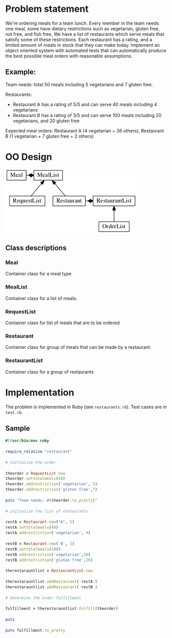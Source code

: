 # Problem statement

We're ordering meals for a team lunch. Every member in the team needs
one meal, some have dietary restrictions such as vegetarian, gluten
free, nut free, and fish free. We have a list of restaurants which
serve meals that satisfy some of these restrictions. Each restaurant
has a rating, and a limited amount of meals in stock that they can
make today. Implement an object oriented system with automated tests
that can automatically produce the best possible meal orders with
reasonable assumptions.

## Example:

Team needs: total 50 meals including 5 vegetarians and 7 gluten free.

Restaurants:
* Restaurant A has a rating of 5/5 and can serve 40 meals including 4 vegetarians
* Restaurant B has a rating of 3/5 and can serve 100 meals including 20 vegetarians, and 20 gluten free

Expected meal orders: Restaurant A (4 vegetarian + 36 others), Restaurant B (1 vegetarian + 7 gluten free + 2 others)

# OO Design

![alt text](https://github.com/pmielke/Restaurant/raw/master/classdiagram.png "Overview Diagram")

## Class descriptions

### Meal

Container class for a meal type

### MealList

Container class for a list of meals.

### RequestList

Container class for list of meals that are to be ordered

### Restaurant

Container class for group of meals that can be made by a restaurant.

### RestaurantList

Container class for a group of restaurants

# Implementation

The problem is implemented in Ruby (see `restaurants.rb`). Test cases are in `test.rb`.

## Sample


```ruby
#!/usr/bin/env ruby

require_relative "restaurant"

# initialize the order

theorder = RequestList.new
theorder.settotalmeals(50)
theorder.addrestriction('vegetarian', 5)
theorder.addrestriction('gluten free',7)

puts "Team needs: #{theorder.to_pretty}"

# initialize the list of restaurants

restA = Restaurant.new("A", 5)
restA.settotalmeals(40)
restA.addrestriction('vegetarian', 4)

restB = Restaurant.new('B', 3)
restB.settotalmeals(100)
restB.addrestriction('vegetarian',20)
restB.addrestriction('gluten free',20)

therestarauntlist = RestaurantList.new

therestarauntlist.addRestaurant( restA )
therestarauntlist.addRestaurant( restB )

# determine the order fulfillment

fulfillment = therestarauntlist.fulfill(theorder)

puts

puts fulfillment.to_pretty

```